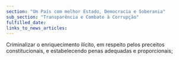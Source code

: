 ```yaml
---
section: "Um País com melhor Estado, Democracia e Soberania"
sub_section: "Transparência e Combate à Corrupção"
fulfilled_date:
links_to_news_articles:
---
```


Criminalizar o enriquecimento ilícito, em respeito pelos preceitos constitucionais, e estabelecendo penas adequadas e proporcionais;